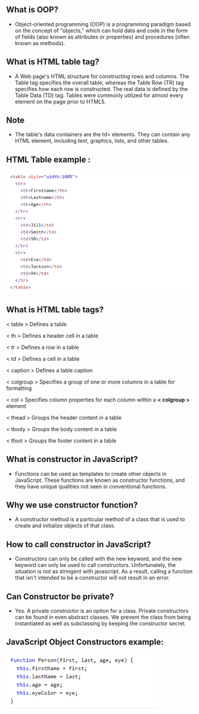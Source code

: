 ## What is OOP?
* Object-oriented programming (OOP) is a programming paradigm based on the concept of "objects," which can hold data and code in the form of fields (also known as attributes or properties) and procedures (often known as methods).

## What is HTML table tag?
* A Web page's HTML structure for constructing rows and columns. The Table tag specifies the overall table, whereas the Table Row (TR) tag specifies how each row is constructed. The real data is defined by the Table Data (TD) tag. Tables were commonly utilized for almost every element on the page prior to HTML5.

## Note 
* The table's data containers are the td> elements.
They can contain any HTML element, including text, graphics, lists, and other tables.

## HTML Table example :
![fig1](HtmlTableEx.png)

## What is HTML table tags?

< table > Defines a table

< th >	Defines a header cell in a table

< tr >	Defines a row in a table

< td >	Defines a cell in a table

< caption >	Defines a table caption

< colgroup >	Specifies a group of one or more columns in a table for formatting

< col > 	Specifies column properties for each column within a **< colgroup >** element

< thead >	Groups the header content in a table

< tbody >	Groups the body content in a table

< tfoot >	Groups the footer content in a table

## What is constructor in JavaScript?
* Functions can be used as templates to create other objects in JavaScript. These functions are known as constructor functions, and they have unique qualities not seen in conventional functions.

## Why we use constructor function?
* A constructor method is a particular method of a class that is used to create and initialize objects of that class.

## How to call constructor in JavaScript?
* Constructors can only be called with the new keyword, and the new keyword can only be used to call constructors. Unfortunately, the situation is not as stringent with javascript. As a result, calling a function that isn't intended to be a constructor will not result in an error.

## Can Constructor be private?
* Yes. A private constructor is an option for a class. Private constructors can be found in even abstract classes. We prevent the class from being instantiated as well as subclassing by keeping the constructor secret.

## JavaScript Object Constructors example:
![fig2](JOC.Ex.png)
